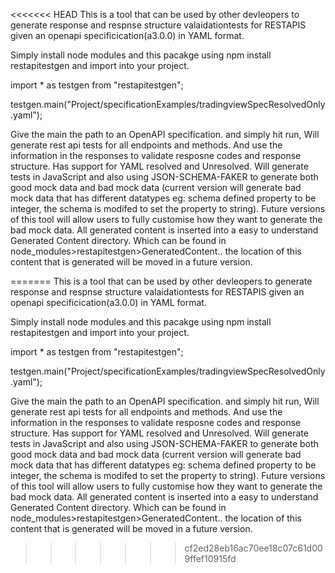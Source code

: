 <<<<<<< HEAD
This is a tool that can be used by other devleopers to generate response and respnse structure valaidationtests for RESTAPIS given an openapi specificication(a3.0.0) in YAML format. 

Simply install node modules and this pacakge using npm install restapitestgen
and import into your project.

import * as testgen from "restapitestgen";

testgen.main("Project/specificationExamples/tradingviewSpecResolvedOnly.yaml");



Give the main the path to an OpenAPI specification. and simply hit run, Will generate rest api tests for all endpoints and methods. And use the information in the responses to validate resposne codes and response structure. 
Has support for YAML resolved and Unresolved. Will generate tests in JavaScript and also using JSON-SCHEMA-FAKER to generate both good mock data and bad mock data
(current version will generate bad mock data that has different datatypes eg: schema defined property to be integer, the schema is modifed to set the property to string). Future versions of this tool will allow users to fully customise how they want to generate the bad mock data.
All generated content is inserted into a easy to understand Generated Content directory. Which can be found in node_modules>restapitestgen>GeneratedContent.. the location of this content that is generated will be moved in a future version.


=======
This is a tool that can be used by other devleopers to generate response and respnse structure valaidationtests for RESTAPIS given an openapi specificication(a3.0.0) in YAML format. 

Simply install node modules and this pacakge using npm install restapitestgen
and import into your project.

import * as testgen from "restapitestgen";

testgen.main("Project/specificationExamples/tradingviewSpecResolvedOnly.yaml");



Give the main the path to an OpenAPI specification. and simply hit run, Will generate rest api tests for all endpoints and methods. And use the information in the responses to validate resposne codes and response structure. 
Has support for YAML resolved and Unresolved. Will generate tests in JavaScript and also using JSON-SCHEMA-FAKER to generate both good mock data and bad mock data
(current version will generate bad mock data that has different datatypes eg: schema defined property to be integer, the schema is modifed to set the property to string). Future versions of this tool will allow users to fully customise how they want to generate the bad mock data.
All generated content is inserted into a easy to understand Generated Content directory. Which can be found in node_modules>restapitestgen>GeneratedContent.. the location of this content that is generated will be moved in a future version.


>>>>>>> cf2ed28eb16ac70ee18c07c61d009ffef10915fd
